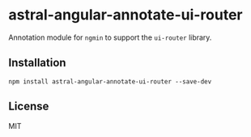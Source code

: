 astral-angular-annotate-ui-router
=================================

Annotation module for `ngmin` to support the `ui-router` library.

## Installation

```
npm install astral-angular-annotate-ui-router --save-dev
```

## License
MIT